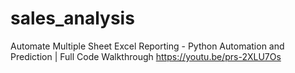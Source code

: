 # sales_analysis

Automate Multiple Sheet Excel Reporting - Python Automation and Prediction | Full Code Walkthrough
https://youtu.be/prs-2XLU7Os
